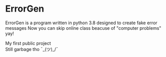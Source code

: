 # ErrorGen
ErrorGen is a program written in python 3.8 designed to create fake error messages
Now you can skip online class beacuse of "computer problems" yay!

My first public project  
Still garbage tho ¯\_(ツ)_/¯

